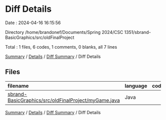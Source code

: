 # Diff Details

Date : 2024-04-16 16:15:56

Directory /home/brandonef/Documents/Spring 2024/CSC 1351/sbrand-BasicGraphics/src/oldFinalProject

Total : 1 files,  6 codes, 1 comments, 0 blanks, all 7 lines

[Summary](results.md) / [Details](details.md) / [Diff Summary](diff.md) / Diff Details

## Files
| filename | language | code | comment | blank | total |
| :--- | :--- | ---: | ---: | ---: | ---: |
| [sbrand-BasicGraphics/src/oldFinalProject/myGame.java](/sbrand-BasicGraphics/src/oldFinalProject/myGame.java) | Java | 6 | 1 | 0 | 7 |

[Summary](results.md) / [Details](details.md) / [Diff Summary](diff.md) / Diff Details